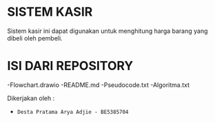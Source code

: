 # SISTEM KASIR

Sistem kasir ini dapat digunakan untuk menghitung harga barang yang dibeli oleh pembeli.

# ISI DARI REPOSITORY
-Flowchart.drawio
-README.md
-Pseudocode.txt
-Algoritma.txt

Dikerjakan oleh :
- `Desta Pratama Arya Adjie - BE5385704`